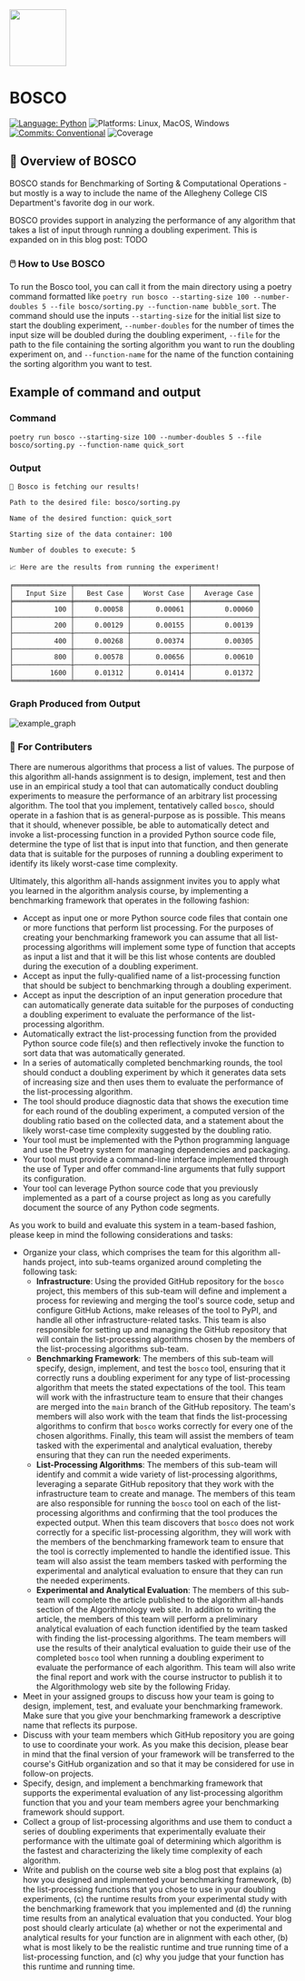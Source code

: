 <img src="images/BOSCO_Icon.png" width="100" height="100">

# BOSCO

[![Language:
Python](https://img.shields.io/badge/Language-Python-blue.svg)](https://github.com/gkapfham/chasten/search?l=python)
![Platforms: Linux, MacOS, Windows](https://img.shields.io/badge/Platform-Linux%20%7C%20MacOS%20%7C%20Windows-blue.svg)
[![Commits: Conventional](https://img.shields.io/badge/Commits-Conventional-blue.svg)](https://www.conventionalcommits.org/en/v1.0.0/)
![Coverage](https://img.shields.io/endpoint?url=https://gist.githubusercontent.com/gkapfham/5300aa276fa9261b2b21b96c3141b3ad/raw/covbadge.json)

## 🐶 Overview of BOSCO

BOSCO stands for Benchmarking of Sorting & Computational Operations -
but mostly is a way to include the name of the Allegheny College CIS
Department's favorite dog in our work.

BOSCO provides support in analyzing the performance of any algorithm
that takes a list of input through running a doubling experiment.
This is expanded on in this blog post: TODO

### 🖱️ How to Use BOSCO

To run the Bosco tool, you can call it from the main directory using a poetry command formatted like
`poetry run bosco --starting-size 100 --number-doubles 5 --file bosco/sorting.py --function-name bubble_sort`.
The command should use the inputs `--starting-size` for the initial list size to start the doubling experiment,
`--number-doubles` for the number of times the input size will be doubled during the doubling experiment,
`--file` for the path to the file containing the sorting algorithm you want to run the doubling experiment on,
and `--function-name` for the name of the function containing the sorting algorithm you want to test.

## Example of command and output

### Command

```terminal
poetry run bosco --starting-size 100 --number-doubles 5 --file bosco/sorting.py --function-name quick_sort
```

### Output

```terminal
🐶 Bosco is fetching our results!

Path to the desired file: bosco/sorting.py

Name of the desired function: quick_sort

Starting size of the data container: 100

Number of doubles to execute: 5

📈 Here are the results from running the experiment!

╒══════════════╤═════════════╤══════════════╤════════════════╕
│   Input Size │   Best Case │   Worst Case │   Average Case │
╞══════════════╪═════════════╪══════════════╪════════════════╡
│          100 │     0.00058 │      0.00061 │        0.00060 │
├──────────────┼─────────────┼──────────────┼────────────────┤
│          200 │     0.00129 │      0.00155 │        0.00139 │
├──────────────┼─────────────┼──────────────┼────────────────┤
│          400 │     0.00268 │      0.00374 │        0.00305 │
├──────────────┼─────────────┼──────────────┼────────────────┤
│          800 │     0.00578 │      0.00656 │        0.00610 │
├──────────────┼─────────────┼──────────────┼────────────────┤
│         1600 │     0.01312 │      0.01414 │        0.01372 │
╘══════════════╧═════════════╧══════════════╧════════════════╛
```

### Graph Produced from Output

![example_graph](https://github.com/Algorithmology/bosco/assets/70417208/0be0e695-f06c-490a-98df-cb3eaaf5ca07)


### 📝 For Contributers

There are numerous algorithms that process a list of values. The purpose of this
algorithm all-hands assignment is to design, implement, test and then use in an
empirical study a tool that can automatically conduct doubling experiments to
measure the performance of an arbitrary list processing algorithm. The tool that
you implement, tentatively called `bosco`, should operate in a fashion that is
as general-purpose as is possible. This means that it should, whenever possible,
be able to automatically detect and invoke a list-processing function in a
provided Python source code file, determine the type of list that is input into
that function, and then generate data that is suitable for the purposes of
running a doubling experiment to identify its likely worst-case time complexity.

Ultimately, this algorithm all-hands assignment invites you to apply what you
learned in the algorithm analysis course, by implementing a benchmarking
framework that operates in the following fashion:

- Accept as input one or more Python source code files that contain one or more
functions that perform list processing. For the purposes of creating your
benchmarking framework you can assume that all list-processing algorithms will
implement some type of function that accepts as input a list and that it will be
this list whose contents are doubled during the execution of a doubling
experiment.
- Accept as input the fully-qualified name of a list-processing function that
should be subject to benchmarking through a doubling experiment.
- Accept as input the description of an input generation procedure that can
automatically generate data suitable for the purposes of conducting a doubling
experiment to evaluate the performance of the list-processing algorithm.
- Automatically extract the list-processing function from the provided Python
source code file(s) and then reflectively invoke the function to sort data that
was automatically generated.
- In a series of automatically completed benchmarking rounds, the tool should
conduct a doubling experiment by which it generates data sets of increasing size
and then uses them to evaluate the performance of the list-processing algorithm.
- The tool should produce diagnostic data that shows the execution time for each
round of the doubling experiment, a computed version of the doubling ratio based
on the collected data, and a statement about the likely worst-case time
complexity suggested by the doubling ratio.
- Your tool must be implemented with the Python programming language and use the
Poetry system for managing dependencies and packaging.
- Your tool must provide a command-line interface implemented through the use of
Typer and offer command-line arguments that fully support its configuration.
- Your tool can leverage Python source code that you previously implemented as a
part of a course project as long as you carefully document the source of any
Python code segments.

As you work to build and evaluate this system in a team-based fashion, please
keep in mind the following considerations and tasks:

- Organize your class, which comprises the team for this algorithm all-hands
project, into sub-teams organized around completing the following task:
    - **Infrastructure**: Using the provided GitHub repository for the `bosco`
    project, this members of this sub-team will define and implement a process
    for reviewing and merging the tool's source code, setup and configure GitHub
    Actions, make releases of the tool to PyPI, and handle all other
    infrastructure-related tasks. This team is also responsible for setting up
    and managing the GitHub repository that will contain the list-processing
    algorithms chosen by the members of the list-processing algorithms sub-team.
    - **Benchmarking Framework**: The members of this sub-team will specify,
    design, implement, and test the `bosco` tool, ensuring that it correctly
    runs a doubling experiment for any type of list-processing algorithm that
    meets the stated expectations of the tool. This team will work with the
    infrastructure team to ensure that their changes are merged into the `main`
    branch of the GitHub repository. The team's members will also work with the
    team that finds the list-processing algorithms to confirm that `bosco` works
    correctly for every one of the chosen algorithms. Finally, this team will
    assist the members of team tasked with the experimental and analytical
    evaluation, thereby ensuring that they can run the needed experiments.
    - **List-Processing Algorithms**: The members of this sub-team will identify
    and commit a wide variety of list-processing algorithms, leveraging a
    separate GitHub repository that they work with the infrastructure team to
    create and manage. The members of this team are also responsible for running
    the `bosco` tool on each of the list-processing algorithms and confirming
    that the tool produces the expected output. When this team discovers that
    `bosco` does not work correctly for a specific list-processing algorithm,
    they will work with the members of the benchmarking framework team to ensure
    that the tool is correctly implemented to handle the identified issue. This
    team will also assist the team members tasked with performing the experimental
    and analytical evaluation to ensure that they can run the needed experiments.
    - **Experimental and Analytical Evaluation**: The members of this sub-team
    will complete the article published to the algorithm all-hands section of
    the Algorithmology web site. In addition to writing the article, the members
    of this team will perform a preliminary analytical evaluation of each
    function identified by the team tasked with finding the list-processing
    algorithms. The team members will use the results of their analytical
    evaluation to guide their use of the completed `bosco` tool when running a
    doubling experiment to evaluate the performance of each algorithm. This team
    will also write the final report and work with the course instructor to
    publish it to the Algorithmology web site by the following Friday.
- Meet in your assigned groups to discuss how your team is going to design,
implement, test, and evaluate your benchmarking framework. Make sure that you
give your benchmarking framework a descriptive name that reflects its purpose.
- Discuss with your team members which GitHub repository you are going to use to
coordinate your work. As you make this decision, please bear in mind that the
final version of your framework will be transferred to the course's GitHub
organization and so that it may be considered for use in follow-on projects.
- Specify, design, and implement a benchmarking framework that supports the
experimental evaluation of any list-processing algorithm function that you and
your team members agree your benchmarking framework should support.
- Collect a group of list-processing algorithms and use them to conduct a series
of doubling experiments that experimentally evaluate their performance with the
ultimate goal of determining which algorithm is the fastest and characterizing
the likely time complexity of each algorithm.
- Write and publish on the course web site a blog post that explains (a) how you
designed and implemented your benchmarking framework, (b) the list-processing
functions that you chose to use in your doubling experiments, (c) the runtime
results from your experimental study with the benchmarking framework that you
implemented and (d) the running time results from an analytical evaluation that
you conducted. Your blog post should clearly articulate (a) whether or not the
experimental and analytical results for your function are in alignment with each
other, (b) what is most likely to be the realistic runtime and true running time
of a list-processing function, and (c) why you judge that your function has this
runtime and running time.
